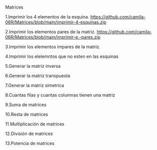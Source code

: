 
Matrices

1.Imprimir los 4 elementos de la esquina. https://github.com/camila-06R/Matrices/blob/main/imprimir-4-esquinas.zip

2.Imprimir los elementos pares de la matriz. https://github.com/camila-06R/Matrices/blob/main/imprimir-e.-pares.zip

3.Imprimir los elementos impares de la matriz.

4.Imprimir los elelemntos que no esten en las esquinas

5.Generar la matriz inversa

6.Generar la matriz transpuesta

7.Generar la matriz simetrica

8.Cuantas filas y cuantas columnas tienen una matriz

9.Suma de matrices

10.Resta de matrices

11.Multiplicación de matrices

12.División de matrices

13.Potencia de matrices
